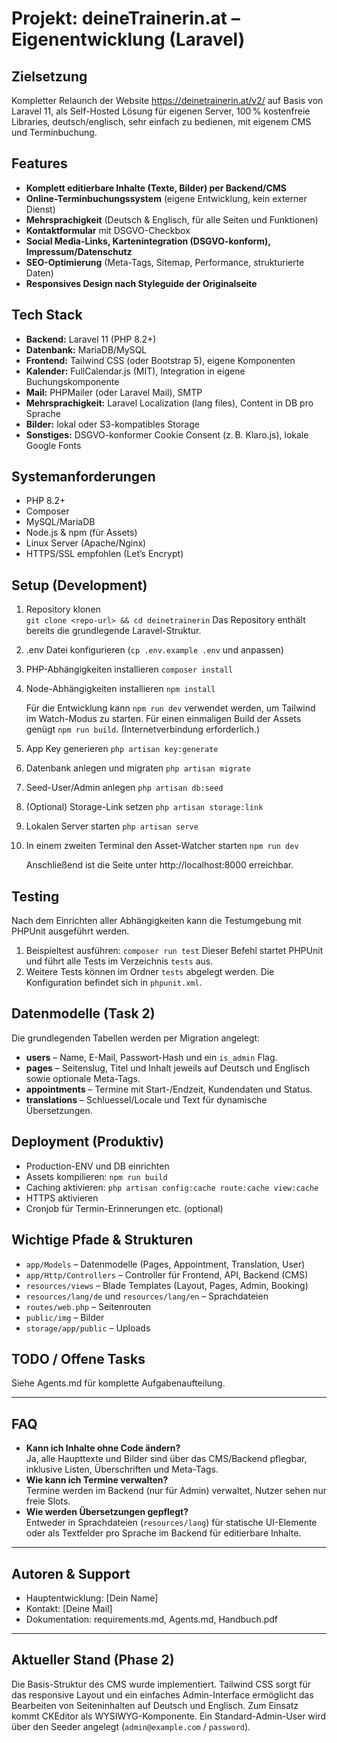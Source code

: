 # Projekt: deineTrainerin.at – Eigenentwicklung (Laravel)

## Zielsetzung
Kompletter Relaunch der Website https://deinetrainerin.at/v2/ auf Basis von Laravel 11, als Self-Hosted Lösung für eigenen Server, 100 % kostenfreie Libraries, deutsch/englisch, sehr einfach zu bedienen, mit eigenem CMS und Terminbuchung.

## Features
- **Komplett editierbare Inhalte (Texte, Bilder) per Backend/CMS**
- **Online-Terminbuchungssystem** (eigene Entwicklung, kein externer Dienst)
- **Mehrsprachigkeit** (Deutsch & Englisch, für alle Seiten und Funktionen)
- **Kontaktformular** mit DSGVO-Checkbox
- **Social Media-Links, Kartenintegration (DSGVO-konform), Impressum/Datenschutz**
- **SEO-Optimierung** (Meta-Tags, Sitemap, Performance, strukturierte Daten)
- **Responsives Design nach Styleguide der Originalseite**

## Tech Stack
- **Backend:** Laravel 11 (PHP 8.2+)
- **Datenbank:** MariaDB/MySQL
- **Frontend:** Tailwind CSS (oder Bootstrap 5), eigene Komponenten
- **Kalender:** FullCalendar.js (MIT), Integration in eigene Buchungskomponente
- **Mail:** PHPMailer (oder Laravel Mail), SMTP
- **Mehrsprachigkeit:** Laravel Localization (lang files), Content in DB pro Sprache
- **Bilder:** lokal oder S3-kompatibles Storage
- **Sonstiges:** DSGVO-konformer Cookie Consent (z. B. Klaro.js), lokale Google Fonts

## Systemanforderungen
- PHP 8.2+
- Composer
- MySQL/MariaDB
- Node.js & npm (für Assets)
- Linux Server (Apache/Nginx)
- HTTPS/SSL empfohlen (Let’s Encrypt)

## Setup (Development)
1. Repository klonen  
   `git clone <repo-url> && cd deinetrainerin`
   Das Repository enthält bereits die grundlegende Laravel-Struktur.
2. .env Datei konfigurieren (`cp .env.example .env` und anpassen)
3. PHP-Abhängigkeiten installieren
   `composer install`
4. Node-Abhängigkeiten installieren
   `npm install`
   
   Für die Entwicklung kann `npm run dev` verwendet werden,
   um Tailwind im Watch-Modus zu starten. Für einen einmaligen
   Build der Assets genügt `npm run build`.
   (Internetverbindung erforderlich.)
5. App Key generieren
   `php artisan key:generate`
6. Datenbank anlegen und migraten
   `php artisan migrate`
7. Seed-User/Admin anlegen
   `php artisan db:seed`
8. (Optional) Storage-Link setzen
   `php artisan storage:link`
9. Lokalen Server starten
   `php artisan serve`
10. In einem zweiten Terminal den Asset-Watcher starten
    `npm run dev`

    Anschließend ist die Seite unter http://localhost:8000 erreichbar.

## Testing
Nach dem Einrichten aller Abhängigkeiten kann die Testumgebung mit PHPUnit ausgeführt werden.

1. Beispieltest ausführen:
   `composer run test`
   Dieser Befehl startet PHPUnit und führt alle Tests im Verzeichnis `tests` aus.
2. Weitere Tests können im Ordner `tests` abgelegt werden. Die Konfiguration befindet sich in `phpunit.xml`.

## Datenmodelle (Task 2)
Die grundlegenden Tabellen werden per Migration angelegt:
- **users** – Name, E-Mail, Passwort-Hash und ein `is_admin` Flag.
- **pages** – Seitenslug, Titel und Inhalt jeweils auf Deutsch und Englisch sowie optionale Meta-Tags.
- **appointments** – Termine mit Start-/Endzeit, Kundendaten und Status.
- **translations** – Schluessel/Locale und Text für dynamische Übersetzungen.


## Deployment (Produktiv)
- Production-ENV und DB einrichten
- Assets kompilieren: `npm run build`
- Caching aktivieren: `php artisan config:cache route:cache view:cache`
- HTTPS aktivieren
- Cronjob für Termin-Erinnerungen etc. (optional)

## Wichtige Pfade & Strukturen
- `app/Models` – Datenmodelle (Pages, Appointment, Translation, User)
- `app/Http/Controllers` – Controller für Frontend, API, Backend (CMS)
- `resources/views` – Blade Templates (Layout, Pages, Admin, Booking)
- `resources/lang/de` und `resources/lang/en` – Sprachdateien
- `routes/web.php` – Seitenrouten
- `public/img` – Bilder
- `storage/app/public` – Uploads

## TODO / Offene Tasks
Siehe Agents.md für komplette Aufgabenaufteilung.

---

## FAQ
- **Kann ich Inhalte ohne Code ändern?**  
  Ja, alle Haupttexte und Bilder sind über das CMS/Backend pflegbar, inklusive Listen, Überschriften und Meta-Tags.
- **Wie kann ich Termine verwalten?**  
  Termine werden im Backend (nur für Admin) verwaltet, Nutzer sehen nur freie Slots.
- **Wie werden Übersetzungen gepflegt?**  
  Entweder in Sprachdateien (`resources/lang`) für statische UI-Elemente oder als Textfelder pro Sprache im Backend für editierbare Inhalte.

---

## Autoren & Support
- Hauptentwicklung: [Dein Name]
- Kontakt: [Deine Mail]
- Dokumentation: requirements.md, Agents.md, Handbuch.pdf

---


## Aktueller Stand (Phase 2)
Die Basis-Struktur des CMS wurde implementiert. Tailwind CSS sorgt für das responsive Layout und ein einfaches Admin-Interface ermöglicht das Bearbeiten von Seiteninhalten auf Deutsch und Englisch. Zum Einsatz kommt CKEditor als WYSIWYG-Komponente. Ein Standard-Admin-User wird über den Seeder angelegt (`admin@example.com` / `password`).

